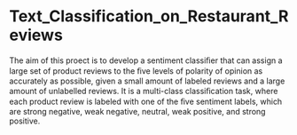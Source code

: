 # Text_Classification_on_Restaurant_Reviews
The aim of this proect is to develop a sentiment classiﬁer that can assign a large set of product reviews to the ﬁve levels of polarity of opinion as accurately as possible, given a small amount of labeled reviews and a large amount of unlabelled reviews. It is a multi-class classiﬁcation task, where each product review is labeled with one of the ﬁve sentiment labels, which are strong negative, weak negative, neutral, weak positive, and strong positive.
